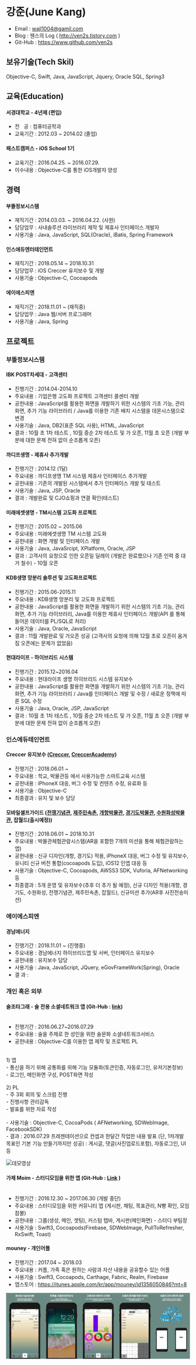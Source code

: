 **강준(June Kang)**
===============
 
 - Email : wajl1004@gamil.com
 - Blog : 웬스의 Log ( http://ven2s.tistory.com )
 - Git-Hub : https://www.github.com/ven2s

## **보유기술(Tech Skil)**

 Objective-C, Swift, Java, JavaScript, Jquery, Oracle SQL, Spring3

## **교육(Education)** 


#### 서경대학교 - 4년제 (편입)
 * 전   공 : 컴퓨터공학과
 * 교육기간 : 2012.03 ~ 2014.02 (졸업)
 

#### 패스트캠퍼스 -  iOS School 1기
 * 교육기간 : 2016.04.25. ~ 2016.07.29.
 * 이수내용 : Objective-C를 통한 iOS개발자 양성


## **경력**


#### 부뜰정보시스템 

 - 재직기간 : 2014.03.03. ~ 2016.04.22. (사원)
 - 담당업무 : 사내솔루션 라이브러리 제작 및 제휴사 인터페이스 개발자
 - 사용기술 : Java, JavaScript, SQL(Oracle), iBatis, Spring Framework
 
#### 인스에듀엔터테인먼트 

 - 재직기간 : 2018.05.14 ~ 2018.10.31
 - 담당업무 : iOS Creccer 유지보수 및 개발
 - 사용기술 : Objective-C, Cocoapods

#### 에이에스피엔 

 - 재직기간 : 2018.11.01 ~ (재직중)
 - 담당업무 : Java 웹/서버 프로그래머
 - 사용기술 : Java, Spring
 
## **프로젝트**
### **부뜰정보시스템**

#### **IBK POST차세대 - 고객센터**<br>
 - 진행기간 :   2014.04-2014.10<br>
 - 주요내용 : 기업은행 고도화 프로젝트 고객센터 콜센터 개발<br>
 - 공헌내용 : JavaScript를 활용한 화면을 개발하기 위한 시스템의 기초 기능, 관리 화면, 추가 기능 라이브러리 / Java를 이용한 기존 배치 시스템을 데몬시스템으로 변경<br>
 - 사용기술 : Java, DB2(표준 SQL 사용), HTML, JavaScript<br>
 - 결과 : 10월 초 1차 테스트 , 10월 중순 2차 테스트 및 가 오픈, 11월 초 오픈 (개발 부분에 대한 문제 전혀 없이 순조롭게 오픈)<br>


#### **까디프생명 - 제휴사 추가개발**<br>
  - 진행기간 : 2014.12 (1달)<br>
  - 주요내용 : 까디프생명 TM 시스템 제휴사 인터페이스 추가개발<br>
  - 공헌내용 : 기존의 개발된 시스템에서 추가 인터페이스 개발 및 테스트<br>
  - 사용기술 : Java, JSP, Oracle<br>
  - 결과 : 개발완료 및 CJO쇼핑과 연결 확인(테스트)<br>


#### **미래에셋생명 - TM시스템 고도화 프로젝트**<br>
 - 진행기간 : 2015.02 ~ 2015.06<br>
 - 주요내용 : 미래에셋생명 TM 시스템 고도화<br>
 - 공헌내용 : 화면 개발 및 인터페이스 개발 <br>
 - 사용기술 : Java, JavaSrcipt, XPlatform, Oracle, JSP<br>
 - 결과 : 고객사의 요청으로 인한 오픈일 딜레이 (개발은 완료했으나 기존 인력 중 대거 철수) - 10월 오픈<br>


#### **KDB생명 망분리 솔루션 및 고도화프로젝트**<br>
 - 진행기간 :   2015.06-2015.11<br>
 - 주요내용 : KDB생명 망분리 및  고도화 프로젝트<br>
 - 공헌내용 : JavaScript를 활용한 화면을 개발하기 위한 시스템의 기초 기능, 관리 화면, 추가 기능 라이브러리, Java를 이용한 제휴사 인터페이스 개발(API 를 통해 들어온 데이터를 PL/SQL로 처리)<br>
 - 사용기술 : Java, Oracle, JavaScript<br>
 - 결과 : 11월 개발완료 및 가오픈 성공 (고객사의 요청에 의해 12월 초로 오픈이 옴겨짐 오픈에는 문제가 없었음)<br>


#### **현대라이프 - 하이브리드 시스템**<br>
 - 진행기간 :  2015.12~2016.04<br>
 - 주요내용 : 현대라이프 생명 하이브리드 시스템 유지보수<br>
 - 공헌내용 : JavaScript를 활용한 화면을 개발하기 위한 시스템의 기초 기능, 관리 화면, 추가 기능 라이브러리 / Java를 인터페이스 개발 및 수정 / 새로운 정책에 따른 SQL 수정<br>
 - 사용기술 : Java, Oracle, JSP, JavaScript<br>
 - 결과 : 10월 초 1차 테스트 , 10월 중순 2차 테스트 및 가 오픈, 11월 초 오픈 (개발 부분에 대한 문제 전혀 없이 순조롭게 오픈)<br>
 
### **인스에듀테인먼트**
#### Creccer 유지보수 ([Creccer](https://itunes.apple.com/kr/app/id1001915735?mt=8), [CreccerAcademy](https://itunes.apple.com/kr/app/id1343664713?mt=8))<br>
 - 진행기간 : 2018.06.01 ~ <br>
 - 주요내용 : 학교, 박물관등 에서 사용가능한 스마트교육 시스템<br>
 - 공헌내용 : iPhoneX 대응, 버그 수정 및 컨텐츠 수정, 유료화 등 <br>
 - 사용기술 : Objective-C <br>
 - 최종결과 : 유지 및 보수 담당<br>


#### 모바일셀프가이드 ([전쟁기념관](https://itunes.apple.com/kr/app/id1256294989?mt=8), [제주민속촌](https://itunes.apple.com/kr/app/id1320685883?mt=8), [개항박물관](https://itunes.apple.com/kr/app/id1408487775?mt=8), [경기도박물관](https://itunes.apple.com/kr/app/id1432356975?mt=8), [수원화성박물관](https://itunes.apple.com/kr/app/id1413063312&mt=8), 잡월드(출시예정))<br>
 - 진행기간 : 2018.06.01 ~ 2018.10.31 <br>
 - 주요내용 : 박물관체험관람시스템(AR을 포함한 7개의 미션을 통해 체험관람하는 앱) <br>
 - 공헌내용 : 신규 디자인(개항, 경기도) 적용, iPhoneX 대응, 버그 수정 및 유지보수, 유니티 신규 버전 통합(cocoapods 도입), iOS12 인앱 대응 등<br>
 - 사용기술 : Objective-C, Cocoapods, AWSS3 SDK, Vuforia, AFNetworking 등<br>
 - 최종결과 : 5개 운영 및 유자보수(추후 더 추가 될 예정), 신규 디자인 적용(개항, 경기도, 수원화성, 전쟁기념관, 제주민속촌, 잡월드), 신규미션 추가(AR후 사진전송미션)<br>
 
 ### **에이에스피엔**
 #### 경남에너지
 - 진행기간 : 2018.11.01 ~ (진행중)
 - 주요내용 : 경남에너지 하이브리드앱 및 서버, 인터페이스 유지보수
 - 공헌내용 : 유지보수 담당
 - 사용기술 : Java, JavaScript, JQuery, eGovFrameWork(Spring), Oracle
 - 결   과 : 
 
 

### 개인 혹은 외부

#### **술조타그래 - 술 전용 소셜네트워크 앱 (Git-Hub : [link](https://github.com/sooljottagrae/ios_sooljottagrae))**<br><br>

 - 진행기간 : 2016.06.27~2016.07.29<br>
 - 주요내용 : 술을 주제로 한 성인을 위한 술문화 소셜네트워크서비스<br>
 - 공헌내용 : Objective-C를 이용한 앱 제작 및 프로젝트 PL<br>
 <br>
 1) 앱<br>
  - 통신을 하기 위해 공통화를 위해 기능 모듈화(토큰인증, 자동로그인, 유저기본정보)<br>
  - 로그인, 메인화면 구성, POST화면 작성<br>
 <br>
 2) PL<br>
  - 주 3회 회의 및 스크럼 진행<br>
  - 진행사항 관리감독<br>
  - 발표를 위한 자료 작성<br>
<br>
 - 사용기술 : Objective-C, CocoaPods ( AFNetworking, SDWebImage, FacebookSDK)<br>
 -  결과 : 2016.07.29 프레젠테이션으로 컨셉과 한달간 작업한 내용 발표 (단, 1차개발 목표인 기본 기능 만들기까지만 성공)  :  게시글, 댓글(사진업로드포함), 자동로그인, UI 등 <br>

![데모영상](https://github.com/ven2s/resume/blob/master/image/sooljota_demo.gif)<br>


#### **가제 Moim - 스터디모임을 위한 앱** (Git-Hub : [Link](https://github.com/SwiftStudy6/SwiftStudio) )<br><br>
 
 - 진행기간 : 2016.12.30 ~ 2017.06.30 (개발 중단)<br>
 - 주요내용 : 스터디모임을 위한 커뮤니티 앱 (게시판, 채팅, 목표관리, N빵 확인, 모임참불)<br>
 - 공헌내용 : 그룹(생성, 메인, 셋팅), 커스텀 탭바, 게시판(메인화면) - 스터디 부팀장<br>
 - 사용기술 : Swift3, Cocoapods(Firebase, SDWebImage, PullToRefresher, RxSwift, Toast)<br>


#### **mouney - 개인어플**

 - 진행기간 : 2017.04 ~ 2018.03<br>
 - 주요내용 : 커플, 가족 혹은 원하는 사람과 자산 내용을 공유할수 있는 어플<br>
 - 사용기술 : Swift3, Cocoapods, Carthage, Fabric, Realm, Firebase<br>
 - 앱스토어 : https://itunes.apple.com/kr/app/mouney/id1356050846?mt=8<br>
 
 ![예제](https://github.com/ven2s/resume/blob/master/image/preview_small.png)<br>

